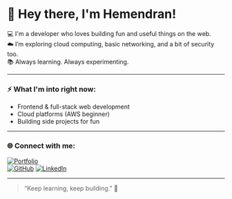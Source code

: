 # 👋 Hey there, I'm Hemendran!

💻 I'm a developer who loves building fun and useful things on the web.  
☁️ I’m exploring cloud computing, basic networking, and a bit of security too.   
📚 Always learning. Always experimenting.

---

### ⚡ What I'm into right now:
- Frontend & full-stack web development
- Cloud platforms (AWS beginner)
- Building side projects for fun

---

### 🌐 Connect with me:
[![Portfolio](https://img.shields.io/badge/Website-hemendran.vercel.app-0A0A0A?style=flat-square&logo=vercel)](https://hemendran.vercel.app)  
[![GitHub](https://img.shields.io/badge/GitHub-@hemendran-181717?style=flat-square&logo=github)](https://github.com/hemendran-py) 
[![LinkedIn](https://img.shields.io/badge/LinkedIn-Hemendran%20S-0077B5?style=flat-square&logo=linkedin)](https://www.linkedin.com/in/hemendran-s-506102277)

---

> “Keep learning, keep building.” 🚀
